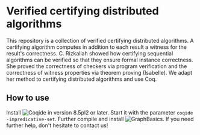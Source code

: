 # Verified certifying distributed algorithms

This repository is a collection of verified certifying distributed algorithms. A certifying algorithm computes in addition to each result a witness for the result's correctness. C. Rizkallah showed how certifying sequential algorithms can be verified so that they ensure formal instance correctness. She proved the correctness of checkers via program verification and the correctness of witness properties via theorem proving (Isabelle). We adapt her method to certifying distributed algorithms and use Coq.

## How to use

Install ![Coqide](https://coq.inria.fr/download) in version 8.5pl2 or later. Start it with the parameter `coqide -impredicative-set`. Further compile and install ![GraphBasics](https://github.com/coq-contribs/graph-basics). If you need further help, don't hesitate to contact us!
